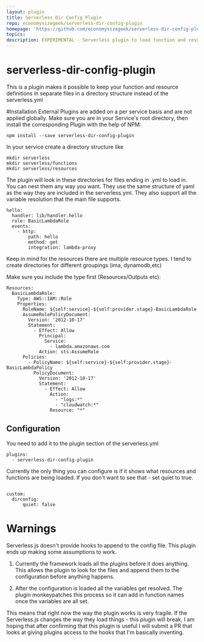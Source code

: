 ```yaml
---
layout: plugin
title: Serverless Dir Config Plugin
repo: economysizegeek/serverless-dir-config-plugin
homepage: 'https://github.com/economysizegeek/serverless-dir-config-plugin'
topics: 
description: EXPERIMENTAL - Serverless plugin to load function and resource definitions from a directory.
---
```



# serverless-dir-config-plugin
This is a plugin makes it possible to keep your function and resource definitions in separate files in a directory structure instead of the serverless.yml

#Installation
External Plugins are added on a per service basis and are not applied globally. Make sure you are in your Service's root directory, then install the corresponding Plugin with the help of NPM:

```
npm install --save serverless-dir-config-plugin
```

In your service create a directory structure like

```
mkdir serverless
mkdir serverless/functions
mkdir serverless/resources
```

The plugin will look in these directories for files ending in .yml to load in.  You can nest them any way you want. 
They use the same structure of yaml as the way they are included in the serverless.yml. They also support all
the variable resolution that the main file supports.

```
hello:
  handler: lib/handler.hello
  role: BasicLambdaRole
  events:
    - http:
        path: hello
        method: get
        integration: lambda-proxy
```

Keep in mind for the resources there are multiple resource types. I tend to create directories for different groupings (ima, dynamodb,etc)
 
 
 
 
Make sure you include the type first (Resources/Outputs etc):
```
Resources:
  BasicLambdaRole:
    Type: AWS::IAM::Role
    Properties:
      RoleName: ${self:service}-${self:provider.stage}-BasicLambdaRole
      AssumeRolePolicyDocument:
        Version: '2012-10-17'
        Statement:
          - Effect: Allow
            Principal:
              Service:
                - lambda.amazonaws.com
            Action: sts:AssumeRole
      Policies:
        - PolicyName: ${self:service}-${self:provider.stage}-BasicLambdaPolicy
          PolicyDocument:
            Version: '2012-10-17'
            Statement:
              - Effect: Allow
                Action:
                  - "logs:*"
                  - "cloudwatch:*"
                Resource: "*"
```



## Configuration
You need to add it to the plugin section of the serverless.yml

```
plugins:
  - serverless-dir-config-plugin
```


Currently the only thing you can configure is if it shows what resources and functions are being loaded.
If you don't want to see that - set quiet to true.

```

custom:
  dirconfig:
      quiet: false
```

# Warnings

Serverless.js doesn't provide hooks to append to the config file. This plugin ends up making some assumptions to work.

1.  Currently the framework loads all the plugins before it does anything. This allows the plugin to look for the files and append them to the configuration before anything happens.

1.  After the configuration is loaded all the variables get resolved.  The plugin monkeypatches this process so it can add in function names once the variables are all set.

This means that right now the way the plugin works is very fragile. If the Serverless.js changes the way they load things - this plugin will break.  I am hoping that after confirming that this plugin is useful I will submit a PR that looks at giving plugins access to the hooks that I'm basically inventing.
